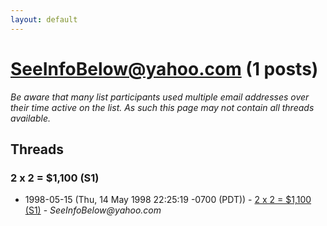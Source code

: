 ```yaml
---
layout: default
---
```


# SeeInfoBelow@yahoo.com (1 posts)

_Be aware that many list participants used multiple email addresses over their time active on the list. As such this page may not contain all threads available._

## Threads

### 2 x 2 = $1,100                                                    (S1)
+ 1998-05-15 (Thu, 14 May 1998 22:25:19 -0700 (PDT)) - [2 x 2 = $1,100                                                    (S1)](/archive/1998/05/e28779364979320289a5fdd5944992b865b90947aa214ff9cb6c2e28f677501e) - _SeeInfoBelow@yahoo.com_

